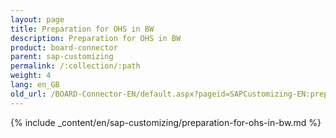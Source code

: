 ```yaml
---
layout: page
title: Preparation for OHS in BW
description: Preparation for OHS in BW
product: board-connector
parent: sap-customizing
permalink: /:collection/:path
weight: 4
lang: en_GB
old_url: /BOARD-Connector-EN/default.aspx?pageid=SAPCustomizing-EN:preparation-for-ohs-in-bw
---
```


{% include _content/en/sap-customizing/preparation-for-ohs-in-bw.md  %}